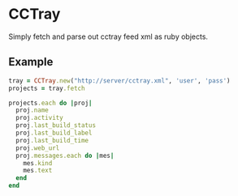 # CCTray

Simply fetch and parse out cctray feed xml as ruby objects.


## Example

```ruby
tray = CCTray.new("http://server/cctray.xml", 'user', 'pass')
projects = tray.fetch

projects.each do |proj|
  proj.name
  proj.activity
  proj.last_build_status
  proj.last_build_label
  proj.last_build_time
  proj.web_url
  proj.messages.each do |mes|
    mes.kind
    mes.text
  end
end
```
